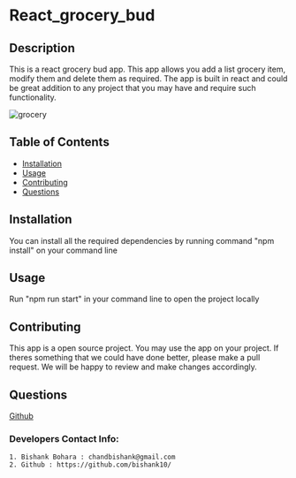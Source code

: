 # React_grocery_bud


## Description
This is a react grocery bud app. This app allows you add a list grocery item, modify them and delete them as required. The app is built in react and could be great addition to any project that you may have and require such functionality.

![grocery](../public/grocery.png)

## Table of Contents
* [Installation](#installation)
* [Usage](#usage)
* [Contributing](#contributing)
* [Questions](#questions)

## Installation
You can install all the required dependencies by running command "npm install" on your command line

## Usage
Run "npm run start" in your command line to open the project locally

## Contributing
This app is a open source project. You may use the app on your project. If theres something that we could have done better, please make a pull request. We will be happy to review and make changes accordingly.

## Questions
<a href="https://github.com/bishank10/React_grocery_bud">Github</a>


### Developers Contact Info:
    1. Bishank Bohara : chandbishank@gmail.com
    2. Github : https://github.com/bishank10/